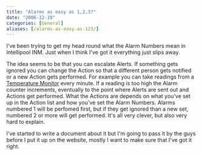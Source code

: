 ```yaml
---
title: "Alarms as easy as 1,2,3?"
date: "2006-12-19"
categories: [General]
aliases: [/alarms-as-easy-as-123/]
---
```


I've been trying to get my head round what the Alarm Numbers mean in Intellipool INM. Just when I think I've got it everything just slips away.

The idea seems to be that you can escalate Alerts. If something gets ignored you can change the Action so that a different person gets notified or a new Action gets performed. For example you can take readings from a [Temperature Monitor](https://www.openxtra.co.uk/environment-monitors.html) every minute. If a reading is too high the Alarm counter increments, eventually to the point where Alerts are sent out and Actions get performed. What the Actions are depends on what you've set up in the Action list and how you've set the Alarm Numbers. Alarms numbered 1 will be perfomed first, but if they get ignored than a new set, numbered 2 or more will get performed. It's all very clever, but also very hard to explain.

I've started to write a document about it but I'm going to pass it by the guys before I put it up on the website, mostly I want to make sure that I've got it right.
